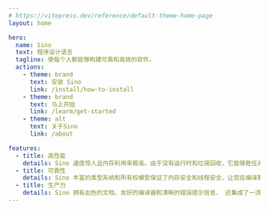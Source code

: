 ```yaml
---
# https://vitepress.dev/reference/default-theme-home-page
layout: home

hero:
  name: Sino
  text: 程序设计语言
  tagline: 使每个人都能够构建可靠和高效的软件。
  actions:
    - theme: brand
      text: 安装 Sino
      link: /install/how-to-install
    - theme: brand
      text: 马上开始
      link: /learm/get-started
    - theme: alt
      text: 关于Sino
      link: /about

features:
  - title: 高性能
    details: Sino 速度惊人且内存利用率极高。由于没有运行时和垃圾回收，它能够胜任对性能要求特别高的服务，可以在嵌入式设备上运行，还能轻松和其他语言集成。
  - title: 可靠性
    details: Sino 丰富的类型系统和所有权模型保证了内存安全和线程安全，让您在编译期就能够消除各种各样的错误。
  - title: 生产力
    details: Sino 拥有出色的文档、友好的编译器和清晰的错误提示信息， 还集成了一流的工具——包管理器和构建工具， 智能地自动补全和类型检验的多编辑器支持， 以及自动格式化代码等等。
---
```


<!-- ## Getting Started

You can get started using VitePress right away using `npx`!

```sh
npm init
npx vitepress init
``` -->

